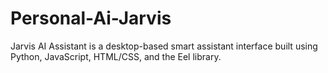 # Personal-Ai-Jarvis
Jarvis AI Assistant is a desktop-based smart assistant interface built using Python, JavaScript, HTML/CSS, and the Eel library.
